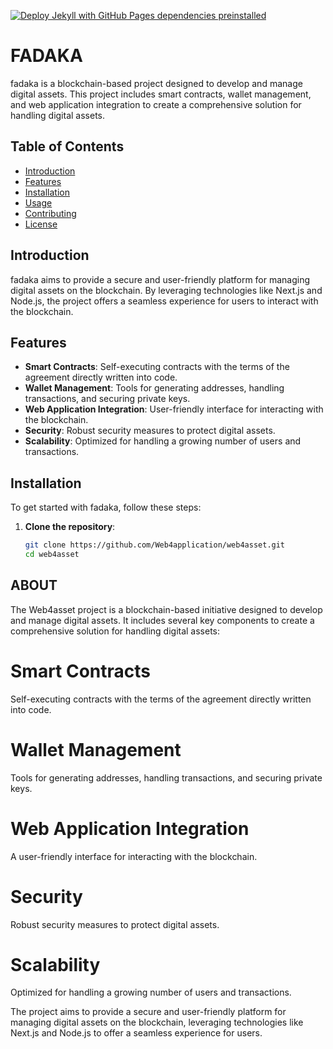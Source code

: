 [![Deploy Jekyll with GitHub Pages dependencies preinstalled](https://github.com/Web4application/web4asset/actions/workflows/jekyll-gh-pages.yml/badge.svg)](https://github.com/Web4application/web4asset/actions/workflows/jekyll-gh-pages.yml)

# FADAKA

fadaka is a blockchain-based project designed to develop and manage digital assets. This project includes smart contracts, wallet management, and web application integration to create a comprehensive solution for handling digital assets.

## Table of Contents

- [Introduction](#introduction)
- [Features](#features)
- [Installation](#installation)
- [Usage](#usage)
- [Contributing](#contributing)
- [License](#license)

## Introduction

fadaka aims to provide a secure and user-friendly platform for managing digital assets on the blockchain. By leveraging technologies like Next.js and Node.js, the project offers a seamless experience for users to interact with the blockchain.

## Features

- **Smart Contracts**: Self-executing contracts with the terms of the agreement directly written into code.
- **Wallet Management**: Tools for generating addresses, handling transactions, and securing private keys.
- **Web Application Integration**: User-friendly interface for interacting with the blockchain.
- **Security**: Robust security measures to protect digital assets.
- **Scalability**: Optimized for handling a growing number of users and transactions.

## Installation

To get started with fadaka, follow these steps:

1. **Clone the repository**:
   ```bash
   git clone https://github.com/Web4application/web4asset.git
   cd web4asset

## ABOUT

The Web4asset project is a blockchain-based initiative designed to develop and manage digital assets. It includes several key components to create a comprehensive solution for handling digital assets:

# Smart Contracts
Self-executing contracts with the terms of the agreement directly written into code.
   
# Wallet Management
Tools for generating addresses, handling transactions, and securing private keys.
 
# Web Application Integration
A user-friendly interface for interacting with the blockchain.

# Security
Robust security measures to protect digital assets.

# Scalability
Optimized for handling a growing number of users and transactions.

The project aims to provide a secure and user-friendly platform for managing digital assets on the blockchain, leveraging technologies like Next.js and Node.js to offer a seamless experience for users.
